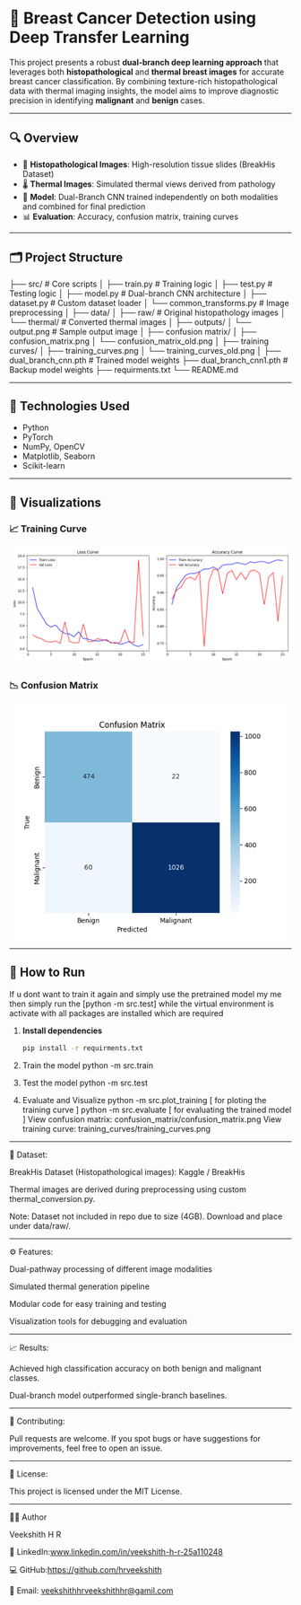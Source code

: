 # 🧠 Breast Cancer Detection using Deep Transfer Learning

This project presents a robust **dual-branch deep learning approach** that leverages both **histopathological** and **thermal breast images** for accurate breast cancer classification. By combining texture-rich histopathological data with thermal imaging insights, the model aims to improve diagnostic precision in identifying **malignant** and **benign** cases.

---

## 🔍 Overview

- 🔬 **Histopathological Images**: High-resolution tissue slides (BreakHis Dataset)
- 🌡️ **Thermal Images**: Simulated thermal views derived from pathology
- 🧠 **Model**: Dual-Branch CNN trained independently on both modalities and combined for final prediction
- 📊 **Evaluation**: Accuracy, confusion matrix, training curves

---

## 🗂️ Project Structure

├── src/ # Core scripts
│ ├── train.py # Training logic
│ ├── test.py # Testing logic
│ ├── model.py # Dual-branch CNN architecture
│ ├── dataset.py # Custom dataset loader
│ └── common_transforms.py # Image preprocessing
│
├── data/
│ ├── raw/ # Original histopathology images
│ └── thermal/ # Converted thermal images
│
├── outputs/
│ └── output.png # Sample output image
│
├── confusion matrix/
│ ├── confusion_matrix.png
│ └── confusion_matrix_old.png
│
├── training curves/
│ ├── training_curves.png
│ └── training_curves_old.png
│
├── dual_branch_cnn.pth # Trained model weights
├── dual_branch_cnn1.pth # Backup model weights
├── requirments.txt
└── README.md


---

## 🧪 Technologies Used

- Python
- PyTorch
- NumPy, OpenCV
- Matplotlib, Seaborn
- Scikit-learn

---

## 📌 Visualizations

### 📈 Training Curve

![Training Curve](training%20curves/training_curves.png)

### 📉 Confusion Matrix

![Confusion Matrix](confusion%20matrix/confusion_matrix.png)

---

## 🚀 How to Run

If u dont want to train it again and simply use the pretrained model my me then simply run the [python -m src.test] while the virtual environment is activate with all packages are installed which are required

1. **Install dependencies**
   ```bash [ before running the code scripts the virtual environment must to activated ]
   pip install -r requirments.txt
2. Train the model
python -m src.train

3. Test the model
python -m src.test

4. Evaluate and Visualize
python -m src.plot_training [ for ploting the training curve ]
python -m src.evaluate [ for evaluating the trained model ]
View confusion matrix: confusion_matrix/confusion_matrix.png
View training curve: training_curves/training_curves.png

---

📁 Dataset:

BreakHis Dataset (Histopathological images): Kaggle / BreakHis

Thermal images are derived during preprocessing using custom thermal_conversion.py.

Note: Dataset not included in repo due to size (4GB). Download and place under data/raw/.

---

⚙️ Features:

Dual-pathway processing of different image modalities

Simulated thermal generation pipeline

Modular code for easy training and testing

Visualization tools for debugging and evaluation

---

📈 Results:

Achieved high classification accuracy on both benign and malignant classes.

Dual-branch model outperformed single-branch baselines.

---

🤝 Contributing:

Pull requests are welcome. If you spot bugs or have suggestions for improvements, feel free to open an issue.

---

📄 License:

This project is licensed under the MIT License.

---

🙋‍♂️ Author

Veekshith H R

💼 LinkedIn:www.linkedin.com/in/veekshith-h-r-25a110248

💻 GitHub:https://github.com/hrveekshith

📧 Email: veekshithhrveekshithhr@gamil.com
